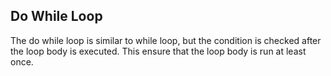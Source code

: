 Do While Loop
--------------
The do while loop is similar to while loop, but the condition is checked after the loop body is executed. This ensure that the loop body is run at least once.